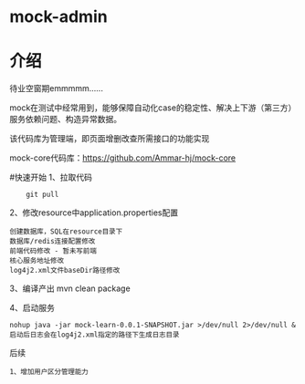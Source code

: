 # mock-admin
# 介绍

待业空窗期emmmmm......

mock在测试中经常用到，能够保障自动化case的稳定性、解决上下游（第三方）服务依赖问题、构造异常数据。

该代码库为管理端，即页面增删改查所需接口的功能实现

mock-core代码库：https://github.com/Ammar-hj/mock-core

#快速开始
1、拉取代码  

        git pull

2、修改resource中application.properties配置

    创建数据库，SQL在resource目录下
    数据库/redis连接配置修改
    前端代码修改 - 暂未写前端
    核心服务地址修改
    log4j2.xml文件baseDir路径修改

3、编译产出 mvn clean package

4、启动服务
    
    nohup java -jar mock-learn-0.0.1-SNAPSHOT.jar >/dev/null 2>/dev/null &
    启动后日志会在log4j2.xml指定的路径下生成日志目录

后续

    1、增加用户区分管理能力